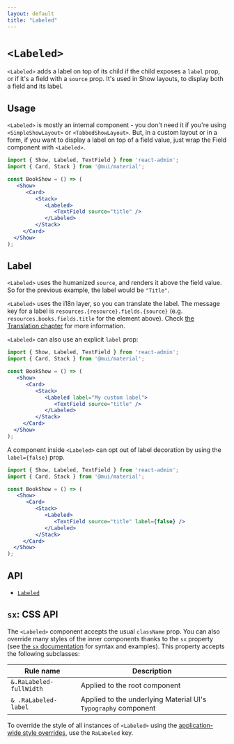 ```yaml
---
layout: default
title: "Labeled"
---
```


# `<Labeled>`

`<Labeled>` adds a label on top of its child if the child exposes a `label` prop, or if it's a field with a `source` prop. It's used in Show layouts, to display both a field and its label. 

## Usage

`<Labeled>` is mostly an internal component - you don't need it if you're using `<SimpleShowLayout>` or `<TabbedShowLayout>`. But, in a custom layout or in a form, if you want to display a label on top of a field value, just wrap the Field component with `<Labeled>`. 

```jsx
import { Show, Labeled, TextField } from 'react-admin';
import { Card, Stack } from '@mui/material';

const BookShow = () => (
   <Show>
      <Card>
         <Stack>
            <Labeled>
               <TextField source="title" />
            </Labeled>
         </Stack>
     </Card>
  </Show>
);
```

## Label

`<Labeled>` uses the humanized `source`, and renders it above the field value. So for the previous example, the label would be `"Title"`. 

`<Labeled>` uses the i18n layer, so you can translate the label. The message key for a label is `resources.{resource}.fields.{source}` (e.g. `resources.books.fields.title` for the element above). Check [the Translation chapter](./TranslationTranslating.md) for more information.

`<Labeled>` can also use an explicit `label` prop: 

```jsx
import { Show, Labeled, TextField } from 'react-admin';
import { Card, Stack } from '@mui/material';

const BookShow = () => (
   <Show>
      <Card>
         <Stack>
            <Labeled label="My custom label">
               <TextField source="title" />
            </Labeled>
         </Stack>
     </Card>
  </Show>
);
```

A component inside `<Labeled>` can opt out of label decoration by using the `label={false}` prop.

```jsx
import { Show, Labeled, TextField } from 'react-admin';
import { Card, Stack } from '@mui/material';

const BookShow = () => (
   <Show>
      <Card>
         <Stack>
            <Labeled>
               <TextField source="title" label={false} />
            </Labeled>
         </Stack>
     </Card>
  </Show>
);
```

## API

* [`Labeled`]

[`Labeled`]: https://github.com/marmelab/react-admin/blob/master/packages/ra-ui-materialui/src/Labeled.tsx

## `sx`: CSS API

The `<Labeled>` component accepts the usual `className` prop. You can also override many styles of the inner components thanks to the `sx` property (see [the `sx` documentation](./SX.md) for syntax and examples). This property accepts the following subclasses:

| Rule name                 | Description                                             |
|---------------------------|---------------------------------------------------------|
| `&.RaLabeled-fullWidth`   | Applied to the root component                           |
| `& .RaLabeled-label`      | Applied to the underlying Material UI's `Typography` component  |


To override the style of all instances of `<Labeled>` using the [application-wide style overrides](./AppTheme.md#theming-individual-components), use the `RaLabeled` key.
